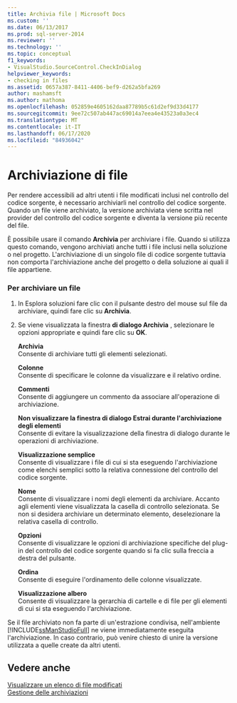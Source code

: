 ```yaml
---
title: Archivia file | Microsoft Docs
ms.custom: ''
ms.date: 06/13/2017
ms.prod: sql-server-2014
ms.reviewer: ''
ms.technology: ''
ms.topic: conceptual
f1_keywords:
- VisualStudio.SourceControl.CheckInDialog
helpviewer_keywords:
- checking in files
ms.assetid: 0657a387-8411-4406-bef9-d262a5bfa269
author: mashamsft
ms.author: mathoma
ms.openlocfilehash: 052859e4605162daa87789b5c61d2ef9d33d4177
ms.sourcegitcommit: 9ee72c507ab447ac69014a7eea4e43523a0a3ec4
ms.translationtype: MT
ms.contentlocale: it-IT
ms.lasthandoff: 06/17/2020
ms.locfileid: "84936042"
---
```

# <a name="check-in-files"></a>Archiviazione di file
  Per rendere accessibili ad altri utenti i file modificati inclusi nel controllo del codice sorgente, è necessario archiviarli nel controllo del codice sorgente. Quando un file viene archiviato, la versione archiviata viene scritta nel provider del controllo del codice sorgente e diventa la versione più recente del file.  
  
 È possibile usare il comando **Archivia** per archiviare i file. Quando si utilizza questo comando, vengono archiviati anche tutti i file inclusi nella soluzione o nel progetto. L'archiviazione di un singolo file di codice sorgente tuttavia non comporta l'archiviazione anche del progetto o della soluzione ai quali il file appartiene.  
  
### <a name="to-check-in-a-file"></a>Per archiviare un file  
  
1.  In Esplora soluzioni fare clic con il pulsante destro del mouse sul file da archiviare, quindi fare clic su **Archivia**.  
  
2.  Se viene visualizzata la finestra **di dialogo Archivia** , selezionare le opzioni appropriate e quindi fare clic su **OK**.  
  
     **Archivia**  
     Consente di archiviare tutti gli elementi selezionati.  
  
     **Colonne**  
     Consente di specificare le colonne da visualizzare e il relativo ordine.  
  
     **Commenti**  
     Consente di aggiungere un commento da associare all'operazione di archiviazione.  
  
     **Non visualizzare la finestra di dialogo Estrai durante l'archiviazione degli elementi**  
     Consente di evitare la visualizzazione della finestra di dialogo durante le operazioni di archiviazione.  
  
     **Visualizzazione semplice**  
     Consente di visualizzare i file di cui si sta eseguendo l'archiviazione come elenchi semplici sotto la relativa connessione del controllo del codice sorgente.  
  
     **Nome**  
     Consente di visualizzare i nomi degli elementi da archiviare. Accanto agli elementi viene visualizzata la casella di controllo selezionata. Se non si desidera archiviare un determinato elemento, deselezionare la relativa casella di controllo.  
  
     **Opzioni**  
     Consente di visualizzare le opzioni di archiviazione specifiche del plug-in del controllo del codice sorgente quando si fa clic sulla freccia a destra del pulsante.  
  
     **Ordina**  
     Consente di eseguire l'ordinamento delle colonne visualizzate.  
  
     **Visualizzazione albero**  
     Consente di visualizzare la gerarchia di cartelle e di file per gli elementi di cui si sta eseguendo l'archiviazione.  
  
 Se il file archiviato non fa parte di un'estrazione condivisa, nell'ambiente [!INCLUDE[ssManStudioFull](../includes/ssmanstudiofull-md.md)] ne viene immediatamente eseguita l'archiviazione. In caso contrario, può venire chiesto di unire la versione utilizzata a quelle create da altri utenti.  
  
## <a name="see-also"></a>Vedere anche  
 [Visualizzare un elenco di file modificati](../../2014/database-engine/view-a-list-of-modified-files.md)   
 [Gestione delle archiviazioni](../../2014/database-engine/manage-checkins.md)  
  
  

